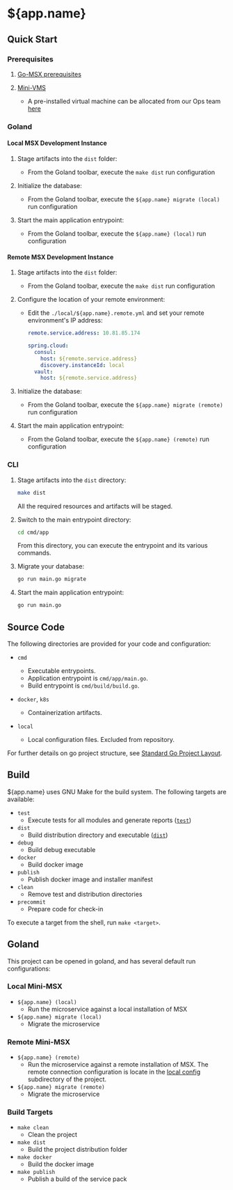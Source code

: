 # ${app.name}

## Quick Start 

### Prerequisites

1. [Go-MSX prerequisites](https://cto-github.cisco.com/NFV-BU/go-msx#requirements)

2. [Mini-VMS](https://cto-github.cisco.com/NFV-BU/mini-vms)

    - A pre-installed virtual machine can be allocated from our Ops team 
      [here](https://jenkins.infra.ciscomsx.com/job/eng-generic/job/development/job/dev-ops-vm/)

### Goland

#### Local MSX Development  Instance

1. Stage artifacts into the `dist` folder:

    - From the Goland toolbar, execute the `make dist` run configuration

2. Initialize the database:
 
    - From the Goland toolbar, execute the `${app.name} migrate (local)` run configuration

3. Start the main application entrypoint:
 
    - From the Goland toolbar, execute the `${app.name} (local)` run configuration
    
#### Remote MSX Development Instance

1. Stage artifacts into the `dist` folder:

    - From the Goland toolbar, execute the `make dist` run configuration
    
2. Configure the location of your remote environment:
   
    - Edit the `./local/${app.name}.remote.yml` and set your remote
      environment's IP address:
      
        ```yaml
        remote.service.address: 10.81.85.174
        
        spring.cloud:
          consul:
            host: ${remote.service.address}
            discovery.instanceId: local
          vault:
            host: ${remote.service.address}
        ```
    
3. Initialize the database:
 
    - From the Goland toolbar, execute the `${app.name} migrate (remote)` run configuration

4. Start the main application entrypoint:
 
    - From the Goland toolbar, execute the `${app.name} (remote)` run configuration

### CLI
1. Stage artifacts into the `dist` directory:
    ```bash
    make dist
    ``` 
   
   All the required resources and artifacts will be staged.
   
2. Switch to the main entrypoint directory:
    ```bash
    cd cmd/app
    ```
   
   From this directory, you can execute the entrypoint and its various commands. 
   
3. Migrate your database:
    ```bash
    go run main.go migrate
    ```

4. Start the main application entrypoint:
    ```bash
    go run main.go
    ```

## Source Code

The following directories are provided for your code and configuration:

* `cmd`
    - Executable entrypoints.  
    - Application entrypoint is `cmd/app/main.go`.
    - Build entrypoint is `cmd/build/build.go`.
    
* `docker`, `k8s`
    - Containerization artifacts.
    
* `local`
    - Local configuration files.  Excluded from repository.

For further details on go project structure, see 
[Standard Go Project Layout](https://github.com/golang-standards/project-layout).

## Build

${app.name} uses GNU Make for the build system.  The following targets
are available:

* `test` 
    - Execute tests for all modules and generate reports ([`test`](./test))
* `dist` 
    - Build distribution directory and executable ([`dist`](./dist)) 
* `debug` 
    - Build debug executable
* `docker` 
    - Build docker image
* `publish` 
    - Publish docker image and installer manifest
* `clean`
    - Remove test and distribution directories
* `precommit`
    - Prepare code for check-in

To execute a target from the shell, run `make <target>`.

## Goland

This project can be opened in goland, and has several default run configurations:

### Local Mini-MSX

* `${app.name} (local)`
    - Run the microservice against a local installation of MSX
* `${app.name} migrate (local)`
    - Migrate the microservice

### Remote Mini-MSX

* `${app.name} (remote)`
    - Run the microservice against a remote installation of MSX.  The remote
      connection configuration is locate in the [local config](./local) subdirectory
      of the project.
* `${app.name} migrate (remote)`
    - Migrate the microservice

### Build Targets
* `make clean` 
    - Clean the project
* `make dist`
    - Build the project distribution folder
* `make docker`
    - Build the docker image 
* `make publish`
    - Publish a build of the service pack
